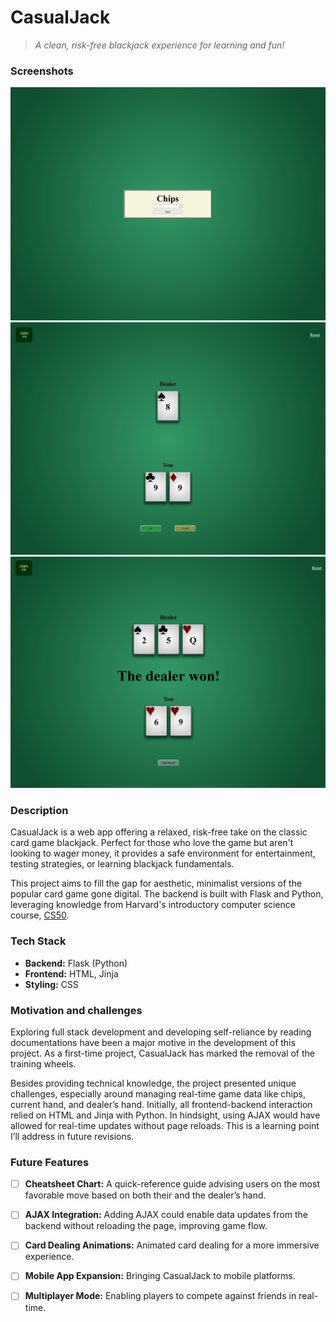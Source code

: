 # CasualJack
> *A clean, risk-free blackjack experience for learning and fun!*
### Screenshots
![Starting screen of game](images/StartView.png)
![The beginning of a blackjack round in the game](images/GameView.png)
![Screen displaying the winner of the round](images/WinView.png)

### Description
CasualJack is a web app offering a relaxed, risk-free take on the classic card game blackjack. Perfect for those who love the game but aren't looking to wager money, it provides a safe environment for entertainment, testing strategies, or learning blackjack fundamentals.

This project aims to fill the gap for aesthetic, minimalist versions of the popular card game gone digital. The backend is built with Flask and Python, leveraging knowledge from Harvard's introductory computer science course, [CS50](https://pll.harvard.edu/course/cs50-introduction-computer-science).


### Tech Stack
- **Backend:** Flask (Python)
- **Frontend:** HTML, Jinja
- **Styling:** CSS


### Motivation and challenges
Exploring full stack development and developing self-reliance by reading documentations have been a major motive in the development of this project. As a first-time project, CasualJack has marked the removal of the training wheels. 

Besides providing technical knowledge, the project presented unique challenges, especially around managing real-time game data like chips, current hand, and dealer’s hand. Initially, all frontend-backend interaction relied on HTML and Jinja with Python. In hindsight, using AJAX would have allowed for real-time updates without page reloads. This is a learning point I’ll address in future revisions.


### Future Features
- [ ] **Cheatsheet Chart:** A quick-reference guide advising users on the most favorable move based on both their and the dealer’s hand.
- [ ] **AJAX Integration:** Adding AJAX could enable data updates from the backend without reloading the page, improving game flow.
- [ ] **Card Dealing Animations:** Animated card dealing for a more immersive experience.
- [ ] **Mobile App Expansion:** Bringing CasualJack to mobile platforms.
- [ ] **Multiplayer Mode:** Enabling players to compete against friends in real-time.

